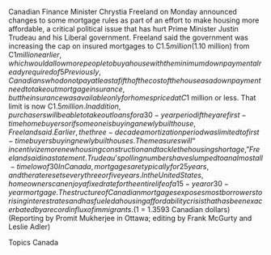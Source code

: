 Canadian Finance Minister Chrystia Freeland on Monday announced changes to some mortgage rules as part of an effort to make housing more affordable, a critical political issue that has hurt Prime Minister Justin Trudeau and his Liberal government.
Freeland said the government was increasing the cap on insured mortgages to C$1.5 million ($1.10 million) from C$1 million earlier, which would allow more people to buy a house with the minimum down payment already required of 5%.
Previously, Canadians who do not pay at least a fifth of the cost of the house as a down payment need to take out mortgage insurance, but the insurance was available only for homes priced at C$1 million or less. That limit is now C$1.5 million.
In addition, purchasers will be able to take out loans for a 30-year period if they are first-time home buyers or if someone is buying a newly built house, Freeland said. Earlier, the three-decade amortization period was limited to first-time buyers buying newly built houses.
The measures will “incentivize more new housing construction and tackle the housing shortage,” Freeland said in a statement.
Trudeau’s polling numbers have slumped to an almost all-time low of 30% in September, which analysts and economists have said is primarily because millions of people are wrestling with high prices, especially of homes and rents.
In Canada, mortgages are typically for 25 years, and the rate resets every three or five years. In the United States, homeowners can enjoy a fixed rate for the entire life of a 15-year or 30-year mortgage.
The structure of Canadian mortgages exposes most borrowers to rising interest rates and has fueled a housing affordability crisis that has been exacerbated by a record influx of immigrants.
($1 = 1.3593 Canadian dollars)
(Reporting by Promit Mukherjee in Ottawa; editing by Frank McGurty and Leslie Adler)

Topics
Canada
